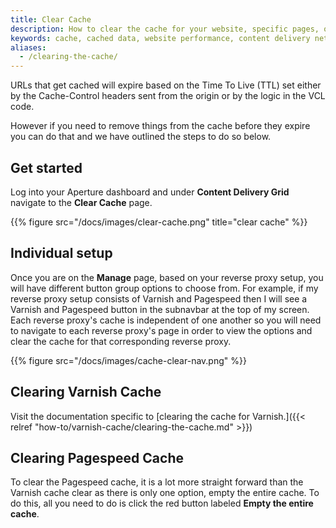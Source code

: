 ```yaml
---
title: Clear Cache
description: How to clear the cache for your website, specific pages, or specific objects with Varnish ban expression.
keywords: cache, cached data, website performance, content delivery network, CDN, clear cache, purge cache, empty cache, varnish ban expression
aliases:
  - /clearing-the-cache/
---
```


URLs that get cached will expire based on the Time To Live (TTL) set either by the Cache-Control headers sent from the origin or by the logic in the VCL code.

However if you need to remove things from the cache before they expire you can do that and we have outlined the steps to do so below.

## Get started

Log into your Aperture dashboard and under **Content Delivery Grid** navigate to the **Clear Cache** page.

{{% figure src="/docs/images/clear-cache.png" title="clear cache" %}}

## Individual setup

Once you are on the **Manage** page, based on your reverse proxy setup, you will have different button group options to choose from. For example, if my reverse proxy setup consists of Varnish and Pagespeed then I will see a Varnish and Pagespeed button in the subnavbar at the top of my screen. Each reverse proxy's cache is independent of one another so you will need to navigate to each reverse proxy's page in order to view the options and clear the cache for that corresponding reverse proxy.

{{% figure src="/docs/images/cache-clear-nav.png" %}}

## Clearing Varnish Cache

Visit the documentation specific to [clearing the cache for Varnish.]({{< relref "how-to/varnish-cache/clearing-the-cache.md" >}})

## Clearing Pagespeed Cache

To clear the Pagespeed cache, it is a lot more straight forward than the Varnish cache clear as there is only one option, empty the entire cache. To do this, all you need to do is click the red button labeled **Empty the entire cache**.
